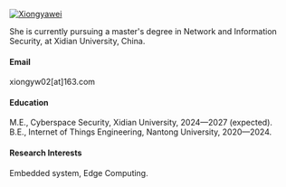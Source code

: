 

[![Xiongyawei](https://img.shields.io/badge/yawei-X-github-blue?logo=github)](https://github.com/yawei-X)

She is currently pursuing a master's degree in Network and Information Security, at Xidian University, China.

#### Email
xiongyw02[at]163.com

#### Education
M.E., Cyberspace Security, Xidian University, 2024—2027 (expected).\
B.E., Internet of Things Engineering, Nantong University, 2020—2024.

#### Research Interests
Embedded system, Edge Computing.

